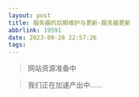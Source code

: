 ```yaml
---
layout: post
title: 服务器的后期维护与更新-服务器更新
abbrlink: 19591
date: 2023-09-28 22:57:26
tags:
---
```

>网站资源准备中

>我们正在加速产出中……